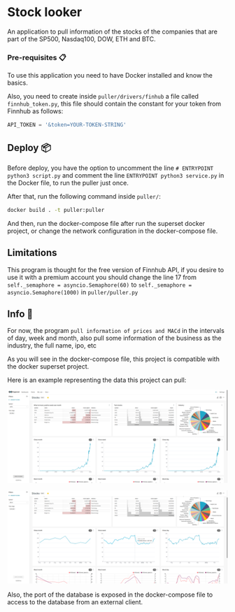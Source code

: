 # Stock looker
An application to pull information of the stocks of the companies 
that are part of the SP500, Nasdaq100, DOW, ETH and BTC.


### Pre-requisites 📋
To use this application you need to have Docker 
installed and know the basics.

Also, you need to create inside `puller/drivers/finhub` a file called `finnhub_token.py`,
this file should contain the constant for your token from Finnhub as follows:

```python
API_TOKEN = '&token=YOUR-TOKEN-STRING'

```

## Deploy 📦
Before deploy, you have the option to uncomment the line `# ENTRYPOINT python3 script.py` 
and comment the line `ENTRYPOINT python3 service.py` in the Docker file, to run the puller just once.

After that, run the following command inside `puller/`:
```bash
docker build . -t puller:puller
```

And then, run the docker-compose file after run the superset docker project, or change the network configuration in the docker-compose file.

## Limitations 
This program is thought for the free version of Finnhub API, if you desire to use it with a premium account you should change the line 17 from `self._semaphore = asyncio.Semaphore(60)` to `self._semaphore = asyncio.Semaphore(1000)` in `puller/puller.py` 

## Info 📖
For now, the program `pull information of prices and MACd` in the intervals of day, week and month, 
also pull some information of the business as the industry, the full name, ipo, etc

As you will see in the docker-compose file, 
this project is compatible with the docker superset project.

Here is an example representing the data this project can pull:

![superset1](./superset1.png)

![superset2](./superset2.png)

Also, the port of the database is exposed in the docker-compose file 
to access to the database from an external client.
